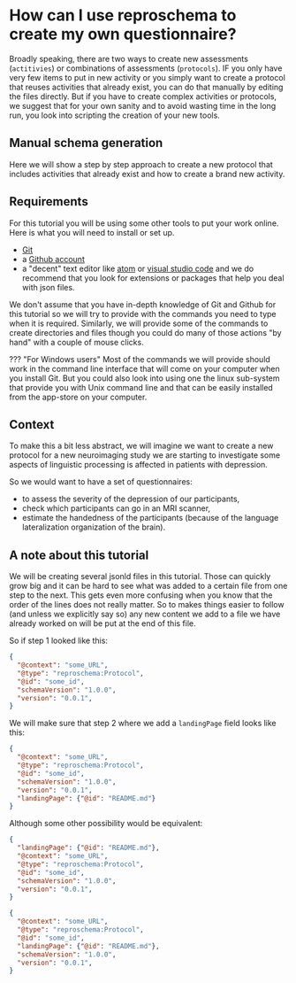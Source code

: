 # How can I use reproschema to create my own questionnaire?

Broadly speaking, there are two ways to create new assessments (`actitivies`) or combinations
of assessments (`protocols`). IF you only have very few items to put in new activity or you simply want to create a protocol that reuses activities that already exist, you can do that manually by editing the files directly. But if you have to create complex activities or protocols, we suggest that for your own sanity and to avoid wasting time in the long run, you look into scripting the creation of your new tools.

## Manual schema generation

Here we will show a step by step approach to create a new protocol that includes activities that already exist and how to create a brand new activity.

## Requirements

For this tutorial you will be using some other tools to put your work online. Here is what you will need to install or set up.

- [Git](https://git-scm.com/downloads)
- a [Github account](https://github.com/)
- a "decent" text editor like [atom](https://atom.io/) or [visual studio code](https://code.visualstudio.com/) and we do recommend that you look for extensions or packages that help you deal with json files.

We don't assume that you have in-depth knowledge of Git and Github for this tutorial so we will try to provide with the commands you need to type when it is required. Similarly, we will provide some of the commands to create directories and files though you could do many of those actions "by hand" with a couple of mouse clicks.

??? "For Windows users"
    Most of the commands we will provide should work in the command line interface that will come on your computer when you install Git. But you could also look into using one the linux sub-system that provide you with Unix command line and that can be easily installed from the app-store on your computer.

## Context

To make this a bit less abstract, we will imagine we want to create a new protocol for a new neuroimaging study we are starting to investigate some aspects of linguistic processing is affected in patients with depression.

So we would want to have a set of questionnaires:

- to assess the severity of the depression of our participants,
- check which participants can go in an MRI scanner,
- estimate the handedness of the participants (because of the language lateralization organization of the brain).


## A note about this tutorial

We will be creating several jsonld files in this tutorial. Those can quickly grow big and it can be hard to see what was added to a certain file from one step to the next. This gets even more confusing when you know that the order of the lines does not really matter. So to makes things easier to follow (and unless we explicitly say so) any new content we add to a file we have already worked on will be put at the end of this file.

So if step 1 looked like this:

```json
{
  "@context": "some_URL",
  "@type": "reproschema:Protocol",
  "@id": "some_id",
  "schemaVersion": "1.0.0",
  "version": "0.0.1",
}
```

We will make sure that step 2 where we add a `landingPage` field looks like this:

```json
{
  "@context": "some_URL",
  "@type": "reproschema:Protocol",
  "@id": "some_id",
  "schemaVersion": "1.0.0",
  "version": "0.0.1",
  "landingPage": {"@id": "README.md"}
}
```

Although some other possibility would be equivalent:

```json
{
  "landingPage": {"@id": "README.md"},
  "@context": "some_URL",
  "@type": "reproschema:Protocol",
  "@id": "some_id",
  "schemaVersion": "1.0.0",
  "version": "0.0.1",
}
```

```json
{
  "@context": "some_URL",
  "@type": "reproschema:Protocol",
  "@id": "some_id",
  "landingPage": {"@id": "README.md"},
  "schemaVersion": "1.0.0",
  "version": "0.0.1",
}
```
